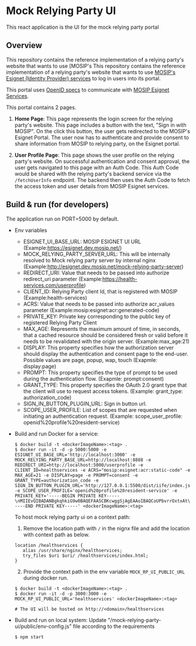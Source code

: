 # Mock Relying Party UI

This react application is the UI for the mock relying party portal

## Overview

This repository contains the reference implementation of a relying party's website that wants to use [MOSIP's
This repository contains the reference implementation of a relying party's website that wants to use [MOSIP's Esignet (Identity Provider) services](https://github.com/mosip/esignet) to log in users into its portal.

This portal uses [OpenID specs](https://openid.net/specs/openid-connect-core-1_0.html) to communicate with [MOSIP Esignet Services](https://github.com/mosip/esignet).

This portal contains 2 pages.

1. **Home Page**: This page represents the login screen for the relying party's website. This page includes a button with the text, "Sign in with MOSIP". On the click this button, the user gets redirected to the MOSIP's Esignet Portal. The user now has to authenticate and provide consent to share information from MOSIP to relying party, on the Esignet portal.

2. **User Profile Page**: This page shows the user profile on the relying party's website. On successful authentication and consent approval, the user gets navigated to this page with an Auth Code. This Auth Code would be shared with the relying party's backend service via the `/fetchUserInfo` endpoint. The backend then uses the Auth Code to fetch the access token and user details from MOSIP Esignet services.

## Build & run (for developers)

The application run on PORT=5000 by default.

- Env variables

  - ESIGNET_UI_BASE_URL: MOSIP ESIGNET UI URL (Example:https://esignet.dev.mosip.net/)
  - MOCK_RELYING_PARTY_SERVER_URL: This will be internally resolved to Mock relying party server by internal nginx (Example:http://esignet.dev.mosip.net/mock-relying-party-server)
  - REDIRECT_URI: Value that needs to be passed into authorize redirect_uri parameter (Example:https://health-services.com/userprofile)
  - CLIENT_ID: Relying Party client Id, that is registered with MOSIP (Example:health-services)
  - ACRS: Value that needs to be passed into authorize acr_values parameter (Example:mosip:esignet:acr:generated-code)
  - PRIVATE_KEY: Private key corresponding to the public key of registered Relying Party Client
  - MAX_AGE: Represents the maximum amount of time, in seconds, that a cached resource should be considered fresh or valid before it needs to be revalidated with the origin server.
  (Example:max_age:21)
  - DISPLAY: This property specifies how the authorization server should display the authentication and consent page to the end-user.
  Possible values are page, popup, wap, touch 
  (Exapmle: display:page)
  - PROMPT: This property specifies the type of prompt to be used during the authentication flow.
  (Exapmle: prompt:consent)
  - GRANT_TYPE: This property specifies the OAuth 2.0 grant type that the client will use to request access tokens. (Example: grant_type: authorization_code)
  - SIGN_IN_BUTTON_PLUGIN_URL: Sign in button url.
  - SCOPE_USER_PROFILE: List of scopes that are requested when initiating an authentication request.
  (Example: scope_user_profile: openid%20profile%20resident-service)

- Build and run Docker for a service:

  ```
  $ docker build -t <dockerImageName>:<tag> .
  $ docker run -it -d -p 5000:5000 -e ESIGNET_UI_BASE_URL='http://localhost:3000' -e MOCK_RELYING_PARTY_BASE_URL=http://localhost:8888 -e REDIRECT_URI=http://localhost:5000/userprofile -e CLIENT_ID=healthservices -e ACRS="mosip:esignet:acr:static-code" -e MAX_AGE=21 -e DISPLAY=page -e PROMPT=consent -e GRANT_TYPE=authorization_code -e SIGN_IN_BUTTON_PLUGIN_URL='http://127.0.0.1:5500/dist/iife/index.js' -e SCOPE_USER_PROFILE='openid%20profile%20resident-service' -e PRIVATE_KEY='-----BEGIN PRIVATE KEY-----\nMIIEvQIBADANBgkqhkiG9w0BAQEFAASCBKcwggSjAgEAAoIBAQCoUPbvrrOxtxAt\nR2rCmSrSjZjyvpLklB8wxCqWQJ5wuvw1j7SEvMFds9QeYpomO/GVZNYGbWuBwQEG\nWdBll9ZdI02H5hjNzZi3SFcv+N+OHFh5RHNnkeLtIuA684BJHkJNL19LcQlb+u1G\nWeqyPCk3rdDNPZYBJBcS4i1BF3SF2gW9nsvxS+xOB12l1Dubntfs1AXhSgZvy5oe\nhgJIDhy7BbqJEJPfbcOAQE8GlnjxjSY3Ja0m9YD2MT3V93DSz0OLyLQjnMs+FJQc\nRpFDupHSSa3QerEXwxqHmXyH0RZJmH1oZizdEImdgXRjgfy98a6ZwU2p43WSg1LR\nrIZU+HC7AgMBAAECggEAAnaE1ocI7B3Qp8j2v/g7zy7xQQQW5C9isXT9Zot1hhLG\nZAZBTvvwHG3oObWZqduQsm3yT8/EFfb8C9q+mO363gwJM2bjkAdlJ7FwTSxoIQ07\nIjMlOSvCVVQAUfyEMQ23TKfXziPOTkFCvZfNPmRw+faaKpavHj8n80fJ/7zXIKpE\n/Z7+izLhGmos7LgofZRqxYMcq6RznR7w9FQPsdnspC3EPudrwV+HBAEuqOMfN+Zs\n2bVqKbOz0z8WzQ7K1+bhX93flBqlO3lVNXHK+Oov3DmTG4SIxaim30vM5oijaD+q\nsXYq1r34GRtcEZ26qx3iCdFd5o9sBgA6EMQ8iOWfMQKBgQDUT87IQWNPBBzWoANf\nKR4iR4wc9f4O1uZFnJ5Ec8EBscUvccYErQ3YHxcmycpbLWRijgNnCYsDXVU7uFsm\no7pV1Qn95o8TDHbr+F/mmKq/UMuMjvUmZc93pKMADlsw7aXRHlzuggIH2nAkRUi3\nrCYdmrXWwTyJ8f0cFIlS/EQAaQKBgQDK845NT/ZqOUqJdAq7aoTjC41ER6CFMSxR\nO215g8kaeYbnRlzNcyqxk9PTEEadoHvZyAdYxRfdLU22zE0ImN2Y5Jfi0wRJYT+C\nj3q1sORezw65qB/CKwgMnE9Tiu9fHbrlpeb+lIBEnIFiAoPwOOOMzhXzUxOtlT7r\n/v4Dy3MDgwKBgQCtat7Rba+LTCWuHZeDdBd8Eorc4QV644fFlm8kJJSjKKyS21DO\nYvgq7wI/GZZjMUmMwsj+sanNvr+u/x/dCOFb2J7HuDpnacf9aKwUs+DMUldg4ShX\nC9QRuvW1RwSvi33kuPNZkfHMrlzpE3qZJFEh30vmNYKYfoOrGw8sLIfy+QKBgHGU\nTo478vbNq0YzmBH88fOyslOFFnOT6m5nqMO5miFj47io6yTbkAgjaAeV8z8h4k4m\nIN5wJwPT58smmPH3wwRe4hXB7IM4lnd13sGyBox8qowCaAudU3rjO43QklgT5lXB\nO/47k3FSeSIlsDsPS2GwsB4l3zxk6vreEMCE6pALAoGAZ6vITL4uljwBE3Wv+czJ\nEYiOzmnRLK3TwcNx2E1i4gLi8Fj2NUtXAU2BXEa9oW8Zh+b95X0GjgLJamjZi1cH\nU9ByKn/LBzASbvK5q2fLEsOWWigAUKfO6ecmc8MVniS4GJ+WGsUHcsC3usO4clm0\nWxOiTQVUZ7xZxXwy6DOFLFg=\n-----END PRIVATE KEY-----' <dockerImageName>:<tag>
  ```

  To host mock relying party ui on a context path:
  1. Remove the location path with `/` in the nignx file and add the location with context path as below.
    ```
    location /healthservices {
       alias /usr/share/nginx/healthservices;
       try_files $uri $uri/ /healthservices/index.html;
    }
    ```
  2. Provide the context path in the env variable `MOCK_RP_UI_PUBLIC_URL` during docker run.
  ```
  $ docker build -t <dockerImageName>:<tag> .
  $ docker run -it -d -p 3000:3000 -e MOCK_RP_UI_PUBLIC_URL='healthservices' <dockerImageName>:<tag>

  # The UI will be hosted on http://<domain>/healthservices
  ```

- Build and run on local system:
  Update "/mock-relying-party-ui/public/env-config.js" file according to the requirements
  ```
  $ npm start
  ```
